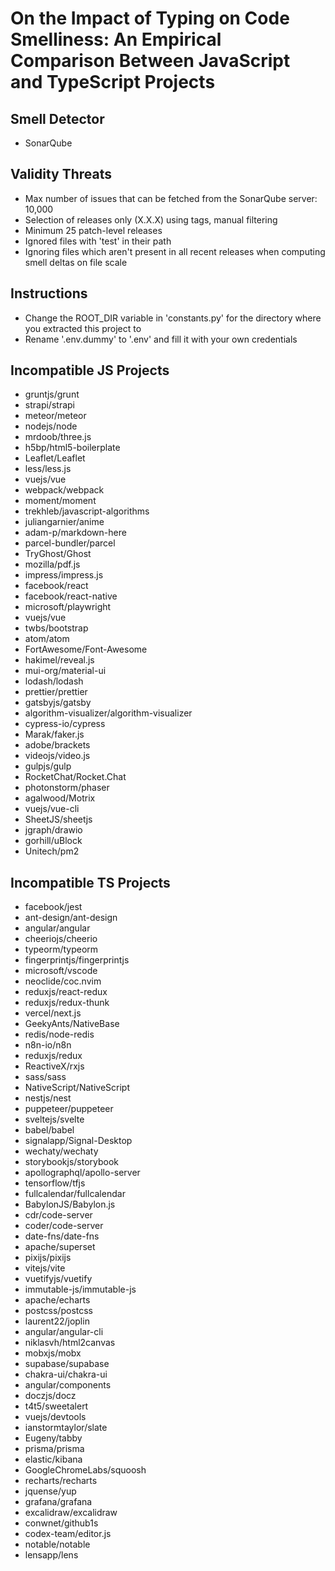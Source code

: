 # On the Impact of Typing on Code Smelliness: An Empirical Comparison Between JavaScript and TypeScript Projects

## Smell Detector
- SonarQube

## Validity Threats
- Max number of issues that can be fetched from the SonarQube server: 10,000
- Selection of releases only (X.X.X) using tags, manual filtering
- Minimum 25 patch-level releases
- Ignored files with 'test' in their path
- Ignoring files which aren't present in all recent releases when computing smell deltas on file scale

## Instructions
- Change the ROOT_DIR variable in 'constants.py' for the directory where you extracted this project to
- Rename '.env.dummy' to '.env' and fill it with your own credentials

## Incompatible JS Projects
- gruntjs/grunt
- strapi/strapi
- meteor/meteor
- nodejs/node
- mrdoob/three.js
- h5bp/html5-boilerplate
- Leaflet/Leaflet
- less/less.js
- vuejs/vue
- webpack/webpack
- moment/moment
- trekhleb/javascript-algorithms
- juliangarnier/anime
- adam-p/markdown-here
- parcel-bundler/parcel
- TryGhost/Ghost
- mozilla/pdf.js
- impress/impress.js
- facebook/react
- facebook/react-native
- microsoft/playwright
- vuejs/vue
- twbs/bootstrap
- atom/atom
- FortAwesome/Font-Awesome
- hakimel/reveal.js
- mui-org/material-ui
- lodash/lodash
- prettier/prettier
- gatsbyjs/gatsby
- algorithm-visualizer/algorithm-visualizer
- cypress-io/cypress
- Marak/faker.js
- adobe/brackets
- videojs/video.js
- gulpjs/gulp
- RocketChat/Rocket.Chat
- photonstorm/phaser
- agalwood/Motrix
- vuejs/vue-cli
- SheetJS/sheetjs
- jgraph/drawio
- gorhill/uBlock
- Unitech/pm2

## Incompatible TS Projects
- facebook/jest
- ant-design/ant-design
- angular/angular
- cheeriojs/cheerio
- typeorm/typeorm
- fingerprintjs/fingerprintjs
- microsoft/vscode
- neoclide/coc.nvim
- reduxjs/react-redux
- reduxjs/redux-thunk
- vercel/next.js
- GeekyAnts/NativeBase
- redis/node-redis
- n8n-io/n8n
- reduxjs/redux
- ReactiveX/rxjs
- sass/sass
- NativeScript/NativeScript
- nestjs/nest
- puppeteer/puppeteer
- sveltejs/svelte
- babel/babel
- signalapp/Signal-Desktop
- wechaty/wechaty
- storybookjs/storybook
- apollographql/apollo-server
- tensorflow/tfjs
- fullcalendar/fullcalendar
- BabylonJS/Babylon.js
- cdr/code-server
- coder/code-server
- date-fns/date-fns
- apache/superset
- pixijs/pixijs
- vitejs/vite
- vuetifyjs/vuetify
- immutable-js/immutable-js
- apache/echarts
- postcss/postcss
- laurent22/joplin
- angular/angular-cli
- niklasvh/html2canvas
- mobxjs/mobx
- supabase/supabase
- chakra-ui/chakra-ui
- angular/components
- doczjs/docz
- t4t5/sweetalert
- vuejs/devtools
- ianstormtaylor/slate
- Eugeny/tabby
- prisma/prisma
- elastic/kibana
- GoogleChromeLabs/squoosh
- recharts/recharts
- jquense/yup
- grafana/grafana
- excalidraw/excalidraw
- conwnet/github1s
- codex-team/editor.js
- notable/notable
- lensapp/lens